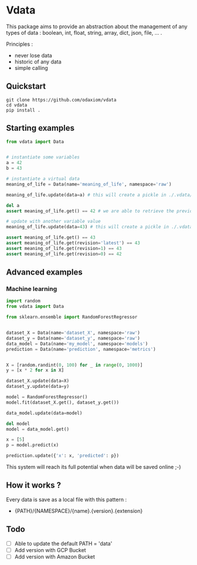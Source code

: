 # Vdata
This package aims to provide an abstraction about the management of any types of data : boolean, int, float, string, array, dict, json, file, ... .

Principles :
- never lose data
- historic of any data
- simple calling


## Quickstart
```
git clone https://github.com/odaxiom/vdata
cd vdata
pip install .
```

## Starting examples
```python
from vdata import Data


# instantiate some variables
a = 42
b = 43

# instantiate a virtual data
meaning_of_life = Data(name='meaning_of_life', namespace='raw')

meaning_of_life.update(data=a) # this will create a pickle in ./.vdata/raw/meaning_of_life.0.vdata

del a
assert meaning_of_life.get() == 42 # we are able to retrieve the previous variable

# update with another variable value
meaning_of_life.update(data=43) # this will create a pickle in ./.vdata/raw/meaning_of_life.1.vdata

assert meaning_of_life.get() == 43
assert meaning_of_life.get(revision='latest') == 43
assert meaning_of_life.get(revision=1) == 43
assert meaning_of_life.get(revision=0) == 42
```

## Advanced examples
### Machine learning
```python
import random
from vdata import Data

from sklearn.ensemble import RandomForestRegressor


dataset_X = Data(name='dataset_X', namespace='raw')
dataset_y = Data(name='dataset_y', namespace='raw')
data_model = Data(name='my_model', namespace='models')
prediction = Data(name='prediction', namespace='metrics')


X = [random.randint(0, 100) for _ in range(0, 1000)]
y = [x * 2 for x in X]

dataset_X.update(data=X)
dataset_y.update(data=y)

model = RandomForestRegressor()
model.fit(dataset_X.get(), dataset_y.get())

data_model.update(data=model)

del model
model = data_model.get()

x = [5]
p = model.predict(x)

prediction.update({'x': x, 'predicted': p})
```

This system will reach its full potential when data will be saved online ;-)

## How it works ?
Every data is save as a local file with this pattern :

- {PATH}/{NAMESPACE}/{name}.{version}.{extension}

## Todo
- [ ] Able to update the default PATH = 'data'
- [ ] Add version with GCP Bucket
- [ ] Add version with Amazon Bucket
